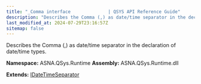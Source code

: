 ```yaml
---
title: "_Comma interface              | QSYS API Reference Guide"
description: "Describes the Comma (,) as date/time separator in the declaration of date/time types. "
last_modified_at: 2024-07-29T23:16:57Z
sitemap: false
---
```


Describes the Comma (,) as date/time separator in the declaration of date/time types.

**Namespace:** ASNA.QSys.Runtime
**Assembly:** ASNA.QSys.Runtime.dll

**Extends:** [IDateTimeSeparator](/reference/runtime/qsys-runtime/i-date-time-separator.html)
<br>
<br>
